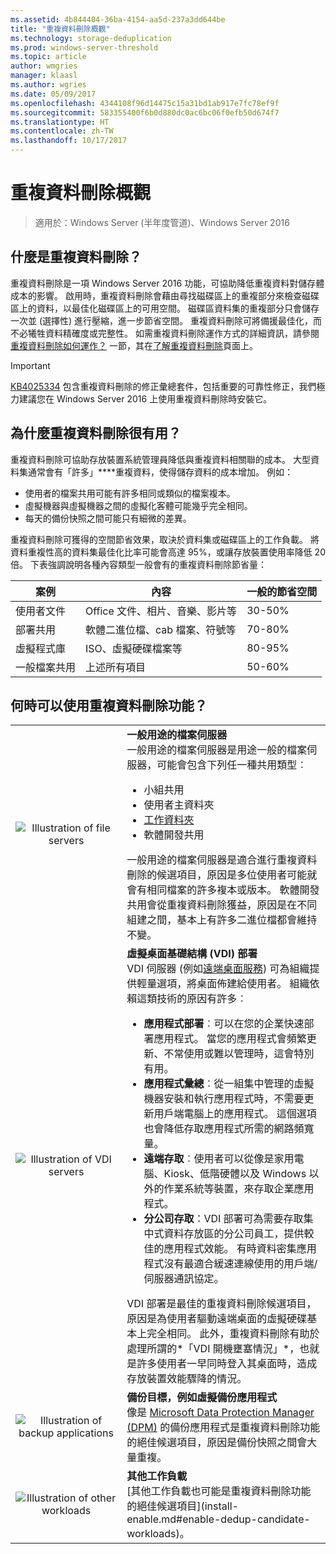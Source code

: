 ```yaml
---
ms.assetid: 4b844404-36ba-4154-aa5d-237a3dd644be
title: "重複資料刪除概觀"
ms.technology: storage-deduplication
ms.prod: windows-server-threshold
ms.topic: article
author: wmgries
manager: klaasl
ms.author: wgries
ms.date: 05/09/2017
ms.openlocfilehash: 4344108f96d14475c15a31bd1ab917e7fc78ef9f
ms.sourcegitcommit: 583355400f6b0d880dc0ac6bc06f0efb50d674f7
ms.translationtype: HT
ms.contentlocale: zh-TW
ms.lasthandoff: 10/17/2017
---
```

# <a name="data-deduplication-overview"></a>重複資料刪除概觀

> 適用於：Windows Server (半年度管道)、Windows Server 2016

## <a name="what-is-dedup"></a>什麼是重複資料刪除？

重複資料刪除是一項 Windows Server 2016 功能，可協助降低重複資料對儲存體成本的影響。 啟用時，重複資料刪除會藉由尋找磁碟區上的重複部分來檢查磁碟區上的資料，以最佳化磁碟區上的可用空間。 磁碟區資料集的重複部分只會儲存一次並 (選擇性) 進行壓縮，進一步節省空間。 重複資料刪除可將備援最佳化，而不必犧牲資料精確度或完整性。 如需重複資料刪除運作方式的詳細資訊，請參閱[重複資料刪除如何運作？](understand.md#how-does-dedup-work) 一節，其在[了解重複資料刪除](understand.md)頁面上。

> [!Important]  
> [KB4025334](https://support.microsoft.com/kb/4025334) 包含重複資料刪除的修正彙總套件，包括重要的可靠性修正，我們極力建議您在 Windows Server 2016 上使用重複資料刪除時安裝它。

## <a name="why-is-dedup-useful"></a>為什麼重複資料刪除很有用？

重複資料刪除可協助存放裝置系統管理員降低與重複資料相關聯的成本。 大型資料集通常會有「許多」**<u></u>**重複資料，使得儲存資料的成本增加。 例如：

- 使用者的檔案共用可能有許多相同或類似的檔案複本。
- 虛擬機器與虛擬機器之間的虛擬化客體可能幾乎完全相同。
- 每天的備份快照之間可能只有細微的差異。

重複資料刪除可獲得的空間節省效果，取決於資料集或磁碟區上的工作負載。 將資料重複性高的資料集最佳化比率可能會高達 95%，或讓存放裝置使用率降低 20 倍。 下表強調說明各種內容類型一般會有的重複資料刪除節省量：

| 案例       | 內容                                        | 一般的節省空間 |
|----------------|------------------------------------------------|-----------------------|
| 使用者文件 | Office 文件、相片、音樂、影片等  | 30-50%                |
| 部署共用 | 軟體二進位檔、cab 檔案、符號等 | 70-80%                |
| 虛擬程式庫 | ISO、虛擬硬碟檔案等  | 80-95%                |
| 一般檔案共用 | 上述所有項目                           | 50-60%                |

## <a id="when-can-dedup-be-used"></a>何時可以使用重複資料刪除功能？  
<table>
    <tbody>
        <tr>
            <td style="text-align:center;min-width:150px;vertical-align:center;"><img src="media/overview-clustered-gpfs.png" alt="Illustration of file servers" /></td>
            <td style="vertical-align:top">
                <b>一般用途的檔案伺服器</b><br />
一般用途的檔案伺服器是用途一般的檔案伺服器，可能會包含下列任一種共用類型︰ <ul>
                    <li>小組共用</li>
                    <li>使用者主資料夾</li>
                    <li><a href="https://technet.microsoft.com/library/dn265974.aspx">工作資料夾</a></li>
                    <li>軟體開發共用</li>
                </ul>
一般用途的檔案伺服器是適合進行重複資料刪除的候選項目，原因是多位使用者可能就會有相同檔案的許多複本或版本。 軟體開發共用會從重複資料刪除獲益，原因是在不同組建之間，基本上有許多二進位檔都會維持不變。 
            </td>
        </tr>
        <tr>
            <td style="text-align:center;min-width:150px;vertical-align:center;"><img src="media/overview-vdi.png" alt="Illustration of VDI servers" /></td>
            <td style="vertical-align:top">
                <b>虛擬桌面基礎結構 (VDI) 部署</b><br />
VDI 伺服器 (例如<a href="https://technet.microsoft.com/library/cc725560.aspx">遠端桌面服務</a>) 可為組織提供輕量選項，將桌面佈建給使用者。 組織依賴這類技術的原因有許多︰ <ul>
                    <li><b>應用程式部署</b>︰可以在您的企業快速部署應用程式。 當您的應用程式會頻繁更新、不常使用或難以管理時，這會特別有用。</li>
                    <li><b>應用程式彙總</b>︰從一組集中管理的虛擬機器安裝和執行應用程式時，不需要更新用戶端電腦上的應用程式。 這個選項也會降低存取應用程式所需的網路頻寬量。</li>
                    <li><b>遠端存取</b>︰使用者可以從像是家用電腦、Kiosk、低階硬體以及 Windows 以外的作業系統等裝置，來存取企業應用程式。</li>
                    <li><b>分公司存取</b>：VDI 部署可為需要存取集中式資料存放區的分公司員工，提供較佳的應用程式效能。 有時資料密集應用程式沒有最適合緩速連線使用的用戶端/伺服器通訊協定。</li>
                </ul>
VDI 部署是最佳的重複資料刪除候選項目，原因是為使用者驅動遠端桌面的虛擬硬碟基本上完全相同。 此外，重複資料刪除有助於處理所謂的*「VDI 開機壅塞情況」*，也就是許多使用者一早同時登入其桌面時，造成存放裝置效能驟降的情況。
            </td>
        </tr>
        <tr>
            <td style="text-align:center;min-width:150px;vertical-align:center;"><img src="media/overview-backup.png" alt="Illustration of backup applications" /></td>
            <td style="vertical-align:top">
                <b>備份目標，例如虛擬備份應用程式</b><br />
像是 <a href="https://technet.microsoft.com/library/hh758173.aspx">Microsoft Data Protection Manager (DPM)</a> 的備份應用程式是重複資料刪除功能的絕佳候選項目，原因是備份快照之間會大量重複。
            </td>
        </tr>
        <tr>
            <td style="text-align:center;min-width:150px;vertical-align:center;"><img src="media/overview-other.png" alt="Illustration of other workloads" /></td>
            <td style="vertical-align:top">
                <b>其他工作負載</b><br />
                [其他工作負載也可能是重複資料刪除功能的絕佳候選項目](install-enable.md#enable-dedup-candidate-workloads)。
            </td>
        </tr>
    </tbody>
</table>
